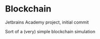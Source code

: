 # Blockchain
Jetbrains Academy project, initial commit

Sort of a (very) simple blockchain simulation
